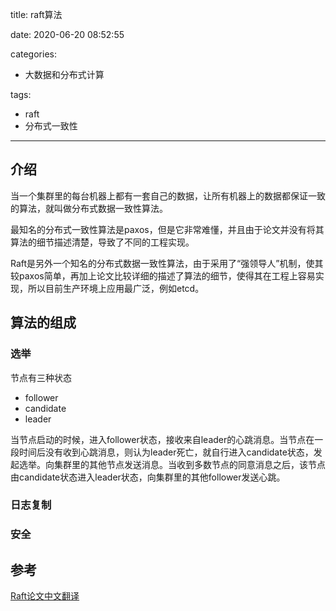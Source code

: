 title: raft算法

date: 2020-06-20 08:52:55

categories:
- 大数据和分布式计算

tags:
- raft
- 分布式一致性

---

## 介绍

当一个集群里的每台机器上都有一套自己的数据，让所有机器上的数据都保证一致的算法，就叫做分布式数据一致性算法。

最知名的分布式一致性算法是paxos，但是它非常难懂，并且由于论文并没有将其算法的细节描述清楚，导致了不同的工程实现。

Raft是另外一个知名的分布式数据一致性算法，由于采用了“强领导人”机制，使其较paxos简单，再加上论文比较详细的描述了算法的细节，使得其在工程上容易实现，所以目前生产环境上应用最广泛，例如etcd。

<!--more-->

## 算法的组成

### 选举

节点有三种状态

- follower
- candidate
- leader

当节点启动的时候，进入follower状态，接收来自leader的心跳消息。当节点在一段时间后没有收到心跳消息，则认为leader死亡，就自行进入candidate状态，发起选举。向集群里的其他节点发送消息。当收到多数节点的同意消息之后，该节点由candidate状态进入leader状态，向集群里的其他follower发送心跳。

### 日志复制

### 安全

## 参考

[Raft论文中文翻译](https://github.com/maemual/raft-zh_cn/blob/master/raft-zh_cn.md)
